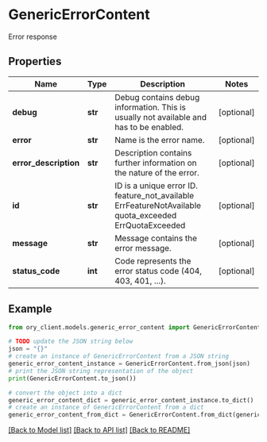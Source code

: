 # GenericErrorContent

Error response

## Properties

Name | Type | Description | Notes
------------ | ------------- | ------------- | -------------
**debug** | **str** | Debug contains debug information. This is usually not available and has to be enabled. | [optional] 
**error** | **str** | Name is the error name. | [optional] 
**error_description** | **str** | Description contains further information on the nature of the error. | [optional] 
**id** | **str** | ID is a unique error ID. feature_not_available ErrFeatureNotAvailable quota_exceeded ErrQuotaExceeded | [optional] 
**message** | **str** | Message contains the error message. | [optional] 
**status_code** | **int** | Code represents the error status code (404, 403, 401, ...). | [optional] 

## Example

```python
from ory_client.models.generic_error_content import GenericErrorContent

# TODO update the JSON string below
json = "{}"
# create an instance of GenericErrorContent from a JSON string
generic_error_content_instance = GenericErrorContent.from_json(json)
# print the JSON string representation of the object
print(GenericErrorContent.to_json())

# convert the object into a dict
generic_error_content_dict = generic_error_content_instance.to_dict()
# create an instance of GenericErrorContent from a dict
generic_error_content_from_dict = GenericErrorContent.from_dict(generic_error_content_dict)
```
[[Back to Model list]](../README.md#documentation-for-models) [[Back to API list]](../README.md#documentation-for-api-endpoints) [[Back to README]](../README.md)



